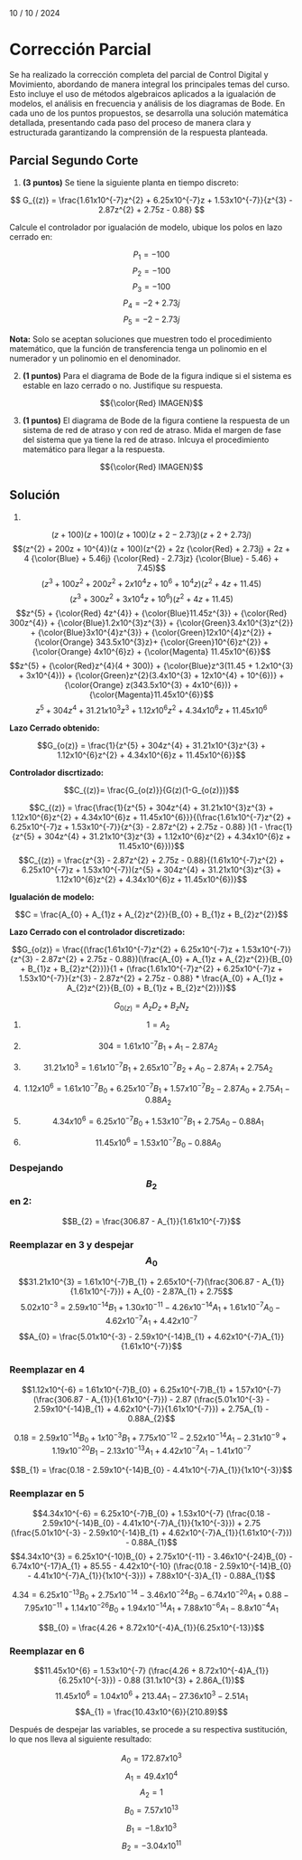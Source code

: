 10 / 10 / 2024
# Corrección Parcial
Se ha realizado la corrección completa del parcial de Control Digital y Movimiento, abordando de manera integral los principales temas del curso. Esto incluye el uso de métodos algebraicos aplicados a la igualación de modelos, el análisis en frecuencia y análisis de los diagramas de Bode. En cada uno de los puntos propuestos, se desarrolla una solución matemática detallada, presentando cada paso del proceso de manera clara y estructurada garantizando la comprensión de la respuesta planteada.

## Parcial Segundo Corte
1. **(3 puntos)** Se tiene la siguiente planta en tiempo discreto:

$$ G_{(z)} = \frac{1.61x10^{-7}z^{2} + 6.25x10^{-7}z + 1.53x10^{-7}}{z^{3} - 2.87z^{2} + 2.75z - 0.88} $$

Calcule el controlador por igualación de modelo, ubique los polos en lazo cerrado en:

$$P_{1} = -100$$
$$P_{2} = -100$$
$$P_{3} = -100$$
$$P_{4} = -2 + 2.73j$$
$$P_{5} = -2 - 2.73j$$

**Nota:** Solo se aceptan soluciones que muestren todo el procedimiento matemático, que la función de transferencia tenga un polinomio en el numerador y un polinomio en el denominador.

2. **(1 puntos)** Para el diagrama de Bode de la figura indique si el sistema es estable en lazo cerrado o no. Justifique su respuesta.

$${\color{Red} IMAGEN}$$
   
3. **(1 puntos)** El diagrama de Bode de la figura contiene la respuesta de un sistema de red de atraso y con red de atraso. Mida el margen de fase del sistema que ya tiene la red de atraso. Inlcuya el procedimiento matemático para llegar a la respuesta.

$${\color{Red} IMAGEN}$$

## Solución
1. 

$$(z + 100)(z + 100)(z + 100)(z + 2 - 2.73j)(z + 2 + 2.73j)$$
$$(z^{2} + 200z + 10^{4})(z + 100)(z^{2} + 2z {\color{Red} + 2.73j} + 2z + 4  {\color{Blue} + 5.46j} {\color{Red} - 2.73jz} {\color{Blue} - 5.46} + 7.45)$$
$$(z^{3} + 100z^{2} + 200z^{2} + 2x10^{4}z + 10^{6} + 10^{4}z)(z^{2} + 4z + 11.45)$$
$$(z^{3} + 300z^{2} + 3x10^{4}z + 10^{6})(z^{2} + 4z + 11.45)$$
$$z^{5} + {\color{Red} 4z^{4}} + {\color{Blue}11.45z^{3}} + {\color{Red} 300z^{4}} + {\color{Blue}1.2x10^{3}z^{3}} + {\color{Green}3.4x10^{3}z^{2}} + {\color{Blue}3x10^{4}z^{3}} + {\color{Green}12x10^{4}z^{2}} + {\color{Orange} 343.5x10^{3}z}+ {\color{Green}10^{6}z^{2}} + {\color{Orange} 4x10^{6}z} + {\color{Magenta} 11.45x10^{6}}$$
$$z^{5} + {\color{Red}z^{4}(4 + 300)} + {\color{Blue}z^3(11.45 + 1.2x10^{3} + 3x10^{4})} + {\color{Green}z^{2}(3.4x10^{3} + 12x10^{4} + 10^{6})} + {\color{Orange} z(343.5x10^{3} + 4x10^{6})} + {\color{Magenta}11.45x10^{6}}$$
$$z^{5} + 304z^{4} + 31.21x10^{3}z^{3} + 1.12x10^{6}z^{2} + 4.34x10^{6}z + 11.45x10^{6}$$

**Lazo Cerrado obtenido:**

$$G_{o(z)} = \frac{1}{z^{5} + 304z^{4} + 31.21x10^{3}z^{3} + 1.12x10^{6}z^{2} + 4.34x10^{6}z + 11.45x10^{6}}$$

**Controlador discrtizado:**

$$C_{(z)}= \frac{G_{o(z)}}{G(z)(1-G_{o(z)})}$$

$$C_{(z)} = \frac{\frac{1}{z^{5} + 304z^{4} + 31.21x10^{3}z^{3} + 1.12x10^{6}z^{2} + 4.34x10^{6}z + 11.45x10^{6}}}{(\frac{1.61x10^{-7}z^{2} + 6.25x10^{-7}z + 1.53x10^{-7}}{z^{3} - 2.87z^{2} + 2.75z - 0.88} )(1 - \frac{1}{z^{5} + 304z^{4} + 31.21x10^{3}z^{3} + 1.12x10^{6}z^{2} + 4.34x10^{6}z + 11.45x10^{6}})}$$
$$C_{(z)} = \frac{z^{3} - 2.87z^{2} + 2.75z - 0.88}{(1.61x10^{-7}z^{2} + 6.25x10^{-7}z + 1.53x10^{-7})(z^{5} + 304z^{4} + 31.21x10^{3}z^{3} + 1.12x10^{6}z^{2} + 4.34x10^{6}z + 11.45x10^{6})}$$

**Igualación de modelo:**

$$C = \frac{A_{0} + A_{1}z + A_{2}z^{2}}{B_{0} + B_{1}z + B_{2}z^{2}}$$

**Lazo Cerrado con el controlador discretizado:**

$$G_{o(z)} = \frac{(\frac{1.61x10^{-7}z^{2} + 6.25x10^{-7}z + 1.53x10^{-7}}{z^{3} - 2.87z^{2} + 2.75z - 0.88})(\frac{A_{0} + A_{1}z + A_{2}z^{2}}{B_{0} + B_{1}z + B_{2}z^{2}})}{1 + (\frac{1.61x10^{-7}z^{2} + 6.25x10^{-7}z + 1.53x10^{-7}}{z^{3} - 2.87z^{2} + 2.75z - 0.88} * \frac{A_{0} + A_{1}z + A_{2}z^{2}}{B_{0} + B_{1}z + B_{2}z^{2}})}$$

$$G_{0(z)} = A_{z}D_{z} + B_{z}N_{z}$$

1) $$1 = A_{2}$$

2) $$304 = 1.61x10^{-7}B_{1} + A_{1} - 2.87A_{2}$$

3) $$31.21x10^{3} = 1.61x10^{-7}B_{1} + 2.65x10^{-7}B_{2} + A_{0} - 2.87A_{1} + 2.75A_{2}$$

4) $$1.12x10^{6} = 1.61x10^{-7}B_{0} + 6.25x10^{-7}B_{1} + 1.57x10^{-7}B_{2} - 2.87A_{0} + 2.75A_{1} - 0.88A_{2}$$

5) $$4.34x10^{6} = 6.25x10^{-7}B_{0} + 1.53x10^{-7}B_{1} + 2.75A_{0} - 0.88A_{1}$$

6) $$11.45x10^{6} = 1.53x10^{-7}B_{0} - 0.88A_{0}$$

### Despejando $$B_{2}$$ en 2:

$$B_{2} = \frac{306.87 - A_{1}}{1.61x10^{-7}}$$

### Reemplazar en 3 y despejar $$A_{0}$$
$$31.21x10^{3} = 1.61x10^{-7}B_{1} + 2.65x10^{-7}(\frac{306.87 - A_{1}}{1.61x10^{-7}}) + A_{0} - 2.87A_{1} + 2.75$$
$$5.02x10^{-3} = 2.59x10^{-14}B_{1} + 1.30x10^{-11} - 4.26x10^{-14}A_{1} + 1.61x10^{-7}A_{0} - 4.62x10^{-7}A_{1} + 4.42x10^{-7}$$
$$A_{0} = \frac{5.01x10^{-3} - 2.59x10^{-14}B_{1} + 4.62x10^{-7}A_{1}}{1.61x10^{-7}}$$

### Reemplazar en 4
$$1.12x10^{-6} = 1.61x10^{-7}B_{0} + 6.25x10^{-7}B_{1} + 1.57x10^{-7}(\frac{306.87 - A_{1}}{1.61x10^{-7}}) - 2.87 (\frac{5.01x10^{-3} - 2.59x10^{-14}B_{1} + 4.62x10^{-7}}{1.61x10^{-7}}) + 2.75A_{1} - 0.88A_{2}$$

$$0.18 = 2.59x10^{-14}B_{0} + 1x10^{-3}B_{1} + 7.75x10^{-12} - 2.52x10^{-14}A_{1} - 2.31x10^{-9} + 1.19x10^{-20}B_{1} - 2.13x10^{-13}A_{1} + 4.42x10^{-7}A_{1} - 1.41x10^{-7}$$

$$B_{1} = \frac{0.18 - 2.59x10^{-14}B_{0} - 4.41x10^{-7}A_{1}}{1x10^{-3}}$$

### Reemplazar en 5
$$4.34x10^{-6} = 6.25x10^{-7}B_{0} + 1.53x10^{-7} (\frac{0.18 - 2.59x10^{-14}B_{0} - 4.41x10^{-7}A_{1}}{1x10^{-3}}) + 2.75 (\frac{5.01x10^{-3} - 2.59x10^{-14}B_{1} + 4.62x10^{-7}A_{1}}{1.61x10^{-7}}) - 0.88A_{1}$$
$$4.34x10^{3} = 6.25x10^{-10}B_{0} + 2.75x10^{-11} - 3.46x10^{-24}B_{0} - 6.74x10^{-17}A_{1} + 85.55 - 4.42x10^{-10} (\frac{0.18 - 2.59x10^{-14}B_{0} - 4.41x10^{-7}A_{1}}{1x10^{-3}}) + 7.88x10^{-3}A_{1} - 0.88A_{1}$$

$$4.34 = 6.25x10^{-13}B_{0} + 2.75x10^{-14} - 3.46x10^{-24}B_{0} - 6.74x10^{-20}A_{1} + 0.88 - 7.95x10^{-11} + 1.14x10^{-26}B_{0} + 1.94x10^{-14}A_{1} + 7.88x10^{-6}A_{1} - 8.8x10^{-4}A_{1}$$

$$B_{0} = \frac{4.26 + 8.72x10^{-4}A_{1}}{6.25x10^{-13}}$$

### Reemplazar en 6
$$11.45x10^{6} = 1.53x10^{-7} (\frac{4.26 + 8.72x10^{-4}A_{1}}{6.25x10^{-3}}) - 0.88 (31.1x10^{3} + 2.86A_{1})$$
$$11.45x10^{6} = 1.04x10^{6} + 213.4A_{1} - 27.36x10^{3} - 2.51A_{1}$$
$$A_{1} = \frac{10.43x10^{6}}{210.89}$$

Después de despejar las variables, se procede a su respectiva sustitución, lo que nos lleva al siguiente resultado:

$$A_{0} = 172.87x10^{3}$$
$$A_{1} = 49.4x10^{4}$$
$$A_{2} = 1$$
$$B_{0} = 7.57x10^{13}$$
$$B_{1} = -1.8x10^{3}$$
$$B_{2} = -3.04x10^{11}$$



